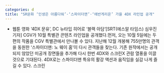```yaml
---
categories: d
title: "SR문화 ‘인생은 아름다워’·‘스파이더맨’·‘에반게리온’ 가을 4DX 라인업 공개"
---
```

- 웹툰 영화 ‘4DX 문유’, DC 뉴타입 히어로 ‘블랙 아담’[SRT(에스알 타임스) 심우진 기자] CGV가 10월 특별관 콘텐츠 라인업을 공개했다.먼저, 오는 10월 5일에는 두 편의 작품을 CGV 특별관에서 만나볼 수 있다. 지난해 12월 개봉해 755만명의 관객을 동원한 ‘스파이더맨: 노 웨이 홈’이 다시 관객들을 찾는다. 기존 원작에서는 공개되지 않았던 미공개 장면들을 추가해 다시 한번 4DX와 스크린X 관람 열풍을 이끌 것으로 기대된다. 4DX로는 스파이더맨 특유의 활강 액션과 움직임을 실감 나게 즐길 수 있다. 스크린